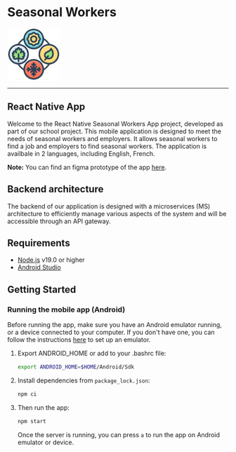 # Seasonal Workers

<img alt="logo" src="Documentation/assets/logo.png" width=120 />

---


## React Native App

Welcome to the React Native Seasonal Workers App project, developed as part of our school project. This mobile application is designed to meet the needs of seasonal workers and employers. It allows seasonal workers to find a job and employers to find seasonal workers. The application is availbale in 2 languages, including English, French.

**Note:** You can find an figma prototype of the app [here](https://www.figma.com/file/CkqaUII8RfNxNRs2pIAQil/Seasonal?type=design&node-id=0%3A1&mode=design&t=dnVQFbKSWEO0DaKg-1).

## Backend architecture

The backend of our application is designed with a microservices (MS) architecture to efficiently manage various aspects of the system and will be accessible through an API gateway.

## Requirements

- [Node.js](https://nodejs.org/en/) v19.0 or higher
- [Android Studio](https://developer.android.com/studio)

## Getting Started

### Running the mobile app (Android)

Before running the app, make sure you have an Android emulator running, or a device connected to your computer. If you don't have one, you can follow the instructions [here](https://developer.android.com/studio/run/emulator) to set up an emulator.

1. Export ANDROID_HOME or add to your .bashrc file:

   ```bash
   export ANDROID_HOME=$HOME/Android/Sdk
   ```

2. Install dependencies from `package_lock.json`:

   ```bash
   npm ci
   ```

3. Then run the app:

   ```bash
   npm start
   ```

   Once the server is running, you can press `a` to run the app on Android emulator or device.
